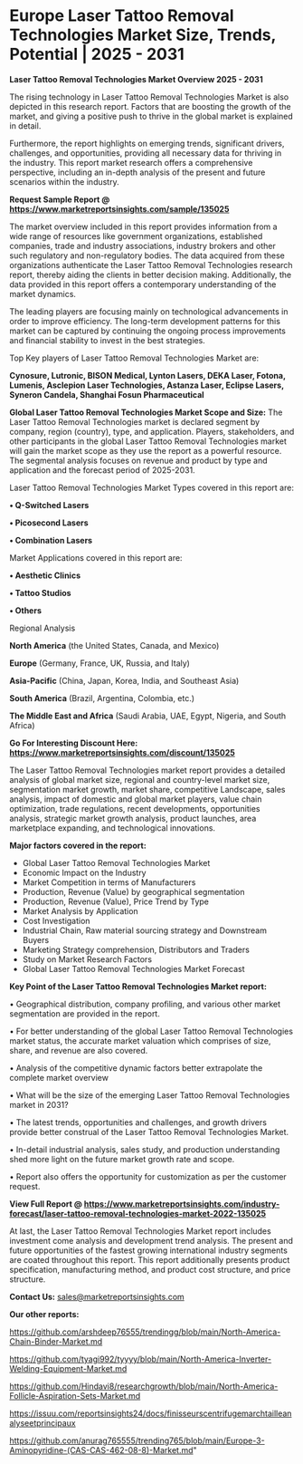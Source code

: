 # Europe Laser Tattoo Removal Technologies Market Size, Trends, Potential | 2025 - 2031

<Strong> Laser Tattoo Removal Technologies Market Overview 2025 - 2031</strong>

The rising technology in Laser Tattoo Removal Technologies Market is also depicted in this research report. Factors that are boosting the growth of the market, and giving a positive push to thrive in the global market is explained in detail.

Furthermore, the report highlights on emerging trends, significant drivers, challenges, and opportunities, providing all necessary data for thriving in the industry. This report market research offers a comprehensive perspective, including an in-depth analysis of the present and future scenarios within the industry.

<strong>Request Sample Report @ <a href=https://www.marketreportsinsights.com/sample/135025>https://www.marketreportsinsights.com/sample/135025</a></strong>

The market overview included in this report provides information from a wide range of resources like government organizations, established companies, trade and industry associations, industry brokers and other such regulatory and non-regulatory bodies. The data acquired from these organizations authenticate the Laser Tattoo Removal Technologies research report, thereby aiding the clients in better decision making. Additionally, the data provided in this report offers a contemporary understanding of the market dynamics.

The leading players are focusing mainly on technological advancements in order to improve efficiency. The long-term development patterns for this market can be captured by continuing the ongoing process improvements and financial stability to invest in the best strategies.

Top Key players of Laser Tattoo Removal Technologies Market are:

<strong>Cynosure, Lutronic, BISON Medical, Lynton Lasers, DEKA Laser, Fotona, Lumenis, Asclepion Laser Technologies, Astanza Laser, Eclipse Lasers, Syneron Candela, Shanghai Fosun Pharmaceutical</strong>

<strong><b>Global Laser Tattoo Removal Technologies Market Scope and Size:</b></strong>
The Laser Tattoo Removal Technologies market is declared segment by company, region (country), type, and application. Players, stakeholders, and other participants in the global Laser Tattoo Removal Technologies market will gain the market scope as they use the report as a powerful resource. The segmental analysis focuses on revenue and product by type and application and the forecast period of 2025-2031.

Laser Tattoo Removal Technologies Market Types covered in this report are:

<strong>• Q-Switched Lasers

• Picosecond Lasers

• Combination Lasers</strong>

Market Applications covered in this report are:

<strong>• Aesthetic Clinics

• Tattoo Studios

• Others</strong> 

Regional Analysis

<strong>North America</strong> (the United States, Canada, and Mexico)

<strong>Europe</strong> (Germany, France, UK, Russia, and Italy)

<strong>Asia-Pacific</strong> (China, Japan, Korea, India, and Southeast Asia)

<strong>South America</strong> (Brazil, Argentina, Colombia, etc.)

<strong>The Middle East and Africa</strong> (Saudi Arabia, UAE, Egypt, Nigeria, and South Africa)

<strong>Go For Interesting Discount Here: <a href=https://www.marketreportsinsights.com/discount/135025>https://www.marketreportsinsights.com/discount/135025</a></strong>

The Laser Tattoo Removal Technologies market report provides a detailed analysis of global market size, regional and country-level market size, segmentation market growth, market share, competitive Landscape, sales analysis, impact of domestic and global market players, value chain optimization, trade regulations, recent developments, opportunities analysis, strategic market growth analysis, product launches, area marketplace expanding, and technological innovations.

<strong><b>Major factors covered in the report:</b></strong>
<ul>
  <li>Global Laser Tattoo Removal Technologies Market </li>
  <li>Economic Impact on the Industry</li>
  <li>Market Competition in terms of Manufacturers</li>
  <li>Production, Revenue (Value) by geographical segmentation</li>
  <li>Production, Revenue (Value), Price Trend by Type</li>
  <li>Market Analysis by Application</li>
  <li>Cost Investigation</li>
  <li>Industrial Chain, Raw material sourcing strategy and Downstream Buyers</li>
  <li>Marketing Strategy comprehension, Distributors and Traders</li>
  <li>Study on Market Research Factors</li>
  <li>Global Laser Tattoo Removal Technologies Market Forecast</li>
</ul>

<strong><b>Key Point of the Laser Tattoo Removal Technologies Market report:</b></strong>

• Geographical distribution, company profiling, and various other market segmentation are provided in the report.

• For better understanding of the global Laser Tattoo Removal Technologies market status, the accurate market valuation which comprises of size, share, and revenue are also covered.

• Analysis of the competitive dynamic factors better extrapolate the complete market overview

• What will be the size of the emerging Laser Tattoo Removal Technologies market in 2031?

• The latest trends, opportunities and challenges, and growth drivers provide better construal of the Laser Tattoo Removal Technologies Market.

• In-detail industrial analysis, sales study, and production understanding shed more light on the future market growth rate and scope.

• Report also offers the opportunity for customization as per the customer request.

<strong><b>View Full Report @ <a href=https://www.marketreportsinsights.com/industry-forecast/laser-tattoo-removal-technologies-market-2022-135025>https://www.marketreportsinsights.com/industry-forecast/laser-tattoo-removal-technologies-market-2022-135025</a></b></strong>


At last, the Laser Tattoo Removal Technologies Market report includes investment come analysis and development trend analysis. The present and future opportunities of the fastest growing international industry segments are coated throughout this report. This report additionally presents product specification, manufacturing method, and product cost structure, and price structure.

<strong>Contact Us:</strong>
sales@marketreportsinsights.com

<strong>Our other reports:</strong>

<a href=https://github.com/arshdeep76555/trendingg/blob/main/North-America-Chain-Binder-Market.md>https://github.com/arshdeep76555/trendingg/blob/main/North-America-Chain-Binder-Market.md</a>

<a href=https://github.com/tyagi992/tyyyy/blob/main/North-America-Inverter-Welding-Equipment-Market.md>https://github.com/tyagi992/tyyyy/blob/main/North-America-Inverter-Welding-Equipment-Market.md</a>

<a href=https://github.com/Hindavi8/researchgrowth/blob/main/North-America-Follicle-Aspiration-Sets-Market.md>https://github.com/Hindavi8/researchgrowth/blob/main/North-America-Follicle-Aspiration-Sets-Market.md</a>

<a href=https://issuu.com/reportsinsights24/docs/finisseurscentrifugemarchtailleanalyseetprincipaux>https://issuu.com/reportsinsights24/docs/finisseurscentrifugemarchtailleanalyseetprincipaux</a>

<a href=https://github.com/anurag765555/trending765/blob/main/Europe-3-Aminopyridine-(CAS-CAS-462-08-8)-Market.md>https://github.com/anurag765555/trending765/blob/main/Europe-3-Aminopyridine-(CAS-CAS-462-08-8)-Market.md</a>"
